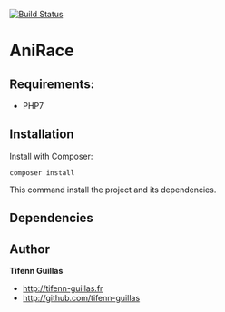 [![Build Status](https://travis-ci.org/tifenn-guillas/AniRace.svg?branch=master)](https://travis-ci.org/tifenn-guillas/AniRace)

# AniRace

## Requirements: 
- PHP7

## Installation

Install with Composer:
```console
composer install
```
This command install the project and its dependencies.

## Dependencies

## Author

**Tifenn Guillas**
- <http://tifenn-guillas.fr>
- <http://github.com/tifenn-guillas>
